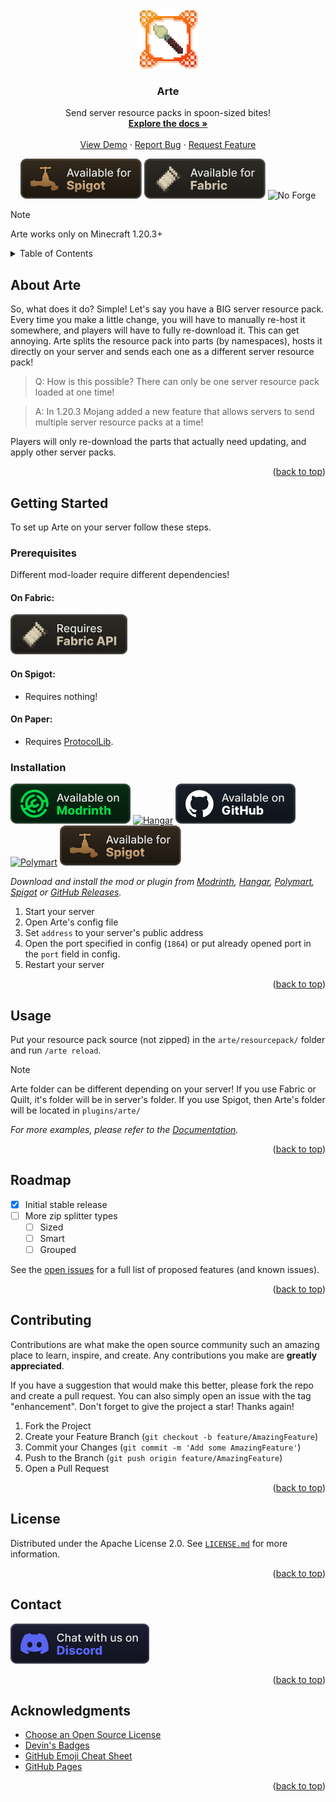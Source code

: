 <a name="readme-top"></a>



<!-- PROJECT SHIELDS -->
<!--
*** I'm using markdown "reference style" links for readability.
*** Reference links are enclosed in brackets [ ] instead of parentheses ( ).
*** See the bottom of this document for the declaration of the reference variables
*** for contributors-url, forks-url, etc. This is an optional, concise syntax you may use.
*** https://www.markdownguide.org/basic-syntax/#reference-style-links
-->



<!-- PROJECT LOGO -->
<br />
<div align="center">
  <a href="https://github.com/ShardMC/arte">
    <img src="images/logo-upscaled.png" alt="Logo" width="96" height="96">
  </a>

  <h3 align="center">Arte</h3>

  <p align="center">
    Send server resource packs in spoon-sized bites!
    <br />
    <a href="https://shardmc.github.io/projects/arte/about"><strong>Explore the docs »</strong></a>
    <br />
    <br />
    <a href="https://github.com/ShardMC/arte">View Demo</a>
    ·
    <a href="https://github.com/ShardMC/arte/issues">Report Bug</a>
    ·
    <a href="https://github.com/ShardMC/arte/issues">Request Feature</a>
  </p>

  ![Spigot][spigot-shield]
  ![Fabric][fabric-shield]
  ![No Forge][noforge-shield]
</div>

> [!NOTE] 
> Arte works only on Minecraft 1.20.3+

<!-- TABLE OF CONTENTS -->
<details>
  <summary>Table of Contents</summary>
  <ol>
    <li>
      <a href="#about-the-project">About Arte</a>
    </li>
    <li>
      <a href="#getting-started">Getting Started</a>
      <ul>
        <li><a href="#prerequisites">Prerequisites</a></li>
        <li><a href="#installation">Installation</a></li>
      </ul>
    </li>
    <li><a href="#usage">Usage</a></li>
    <li><a href="#roadmap">Roadmap</a></li>
    <li><a href="#contributing">Contributing</a></li>
    <li><a href="#license">License</a></li>
    <li><a href="#contact">Contact</a></li>
    <li><a href="#acknowledgments">Acknowledgments</a></li>
  </ol>
</details>



<!-- ABOUT THE PROJECT -->
## About Arte

<!--[![Arte Speed Comparison][speed-comparison]][github-url]-->

So, what does it do? Simple! Let's say you have a BIG server resource pack.
Every time you make a little change, you will have to manually re-host it somewhere, and players will have to fully re-download it.
This can get annoying. Arte splits the resource pack into parts (by namespaces), hosts it directly on your server
and sends each one as a different server resource pack!
> Q: How is this possible? There can only be one server resource pack loaded at one time!

> A: In 1.20.3 Mojang added a new feature that allows servers to send multiple server resource packs at a time! 

Players will only re-download the parts that actually need updating, and apply other server packs.
<!--
> [!TIP] 
> Arte can be combined with [Resource Pack Tweaks][rptweaks-url] mod for best server resource pack behaviour
-->


<p align="right">(<a href="#readme-top">back to top</a>)</p>



<!-- GETTING STARTED -->
## Getting Started

To set up Arte on your server follow these steps.

### Prerequisites

Different mod-loader require different dependencies!
#### On Fabric:
[![Requires Fabric API][fabric-api-shield]][fabric-api-url]

#### On Spigot:
* Requires nothing!

#### On Paper:
* Requires [ProtocolLib][protocol-url].

### Installation
[![Modrinth][modrinth-shield]][modrinth-url]
[![Hangar][hangar-shield]][hangar-url]
[![GitHub][github-shield]][github-url]
[![Polymart][polymart-shield]][polymart-url]
[![Spigot][spigot-shield]][spigot-url]
<!--
[![Hangar][hangar-shield]][hangar-url]
[![GitHub][github-shield]][github-url]
[![Polymart][polymart-shield]][polymart-url]
[![CurseForge][curseforge-shield]][curseforge-url]
[![Spigot][spigot-shield]][spigot-url]
-->

_Download and install the mod or plugin from [Modrinth][modrinth-versions-url], [Hangar][hangar-versions-url], [Polymart][polymart-updates-url]<!--, [CurseForge][curseforge-updates-url]-->, [Spigot][spigot-updates-url] or [GitHub Releases][github-releases-url]._

1. Start your server
2. Open Arte's config file
3. Set `address` to your server's public address
4. Open the port specified in config (`1864`) or put already opened port in the `port` field in config.
5. Restart your server

<p align="right">(<a href="#readme-top">back to top</a>)</p>



<!-- USAGE EXAMPLES -->
## Usage

Put your resource pack source (not zipped) in the `arte/resourcepack/` folder and run `/arte reload`.
> [!NOTE]  
> Arte folder can be different depending on your server! If you use Fabric or Quilt, it's folder will be in server's folder.
> If you use Spigot, then Arte's folder will be located in `plugins/arte/`

_For more examples, please refer to the [Documentation](https://shardmc.github.io/projects/Arte/about)._

<p align="right">(<a href="#readme-top">back to top</a>)</p>



<!-- ROADMAP -->
## Roadmap

- [x] Initial stable release
- [ ] More zip splitter types
    - [ ] Sized
    - [ ] Smart
    - [ ] Grouped

See the [open issues][github-issues-url] for a full list of proposed features (and known issues).

<p align="right">(<a href="#readme-top">back to top</a>)</p>



<!-- CONTRIBUTING -->
## Contributing

Contributions are what make the open source community such an amazing place to learn, inspire, and create. Any contributions you make are **greatly appreciated**.

If you have a suggestion that would make this better, please fork the repo and create a pull request. You can also simply open an issue with the tag "enhancement".
Don't forget to give the project a star! Thanks again!

1. Fork the Project
2. Create your Feature Branch (`git checkout -b feature/AmazingFeature`)
3. Commit your Changes (`git commit -m 'Add some AmazingFeature'`)
4. Push to the Branch (`git push origin feature/AmazingFeature`)
5. Open a Pull Request

<p align="right">(<a href="#readme-top">back to top</a>)</p>



<!-- LICENSE -->
## License

Distributed under the Apache License 2.0. See [`LICENSE.md`](LICENSE.md) for more information.

<p align="right">(<a href="#readme-top">back to top</a>)</p>



<!-- CONTACT -->
## Contact

[![Discord][discord-shield]][discord-url]

<p align="right">(<a href="#readme-top">back to top</a>)</p>



<!-- ACKNOWLEDGMENTS -->
## Acknowledgments

* [Choose an Open Source License](https://choosealicense.com)
* [Devin's Badges](https://github.com/intergrav/devins-badges)
* [GitHub Emoji Cheat Sheet](https://www.webpagefx.com/tools/emoji-cheat-sheet)
* [GitHub Pages](https://pages.github.com)

<p align="right">(<a href="#readme-top">back to top</a>)</p>



<!-- MARKDOWN LINKS & IMAGES -->
<!-- https://www.markdownguide.org/basic-syntax/#reference-style-links -->
[spigot-shield]: https://raw.githubusercontent.com/intergrav/devins-badges/v3/assets/cozy/supported/spigot_64h.png
[fabric-shield]: https://raw.githubusercontent.com/intergrav/devins-badges/v3/assets/cozy/supported/fabric_64h.png
[noforge-shield]: https://raw.githubusercontent.com/intergrav/devins-badges/v3/assets/cozy/unsupported/forge_64h.png

[rptweaks-url]: https://modrinth.com/mod/resource-pack-tweaks

[fabric-api-shield]: https://raw.githubusercontent.com/intergrav/devins-badges/v3/assets/cozy/requires/fabric-api_64h.png
[fabric-api-url]: https://modrinth.com/mod/fabric-api
[protocol-url]: https://ci.dmulloy2.net/job/ProtocolLib//lastBuild/

[spigot-url]: https://www.spigotmc.org/resources/arte.114150/

[modrinth-shield]: https://raw.githubusercontent.com/intergrav/devins-badges/v3/assets/cozy/available/modrinth_64h.png
[modrinth-url]: https://modrinth.com/plugin/arte
[github-shield]: https://raw.githubusercontent.com/intergrav/devins-badges/v3/assets/cozy/available/github_64h.png
[github-url]: https://github.com/ShardMC/arte
[hangar-shield]: https://raw.githubusercontent.com/intergrav/devins-badges/v3/assets/cozy/available/hangar_64h.png
[hangar-url]: https://hangar.papermc.io/shardmc/arte
[polymart-shield]: https://raw.githubusercontent.com/intergrav/devins-badges/v3/assets/cozy/available/polymart_64h.png
[polymart-url]: https://polymart.org/resource/plugin-arte.5242
[curseforge-shield]: https://raw.githubusercontent.com/intergrav/devins-badges/v3/assets/cozy/available/curseforge_64h.png
[curseforge-url]: https://curseforge.com/minecraft/bukkit-plugins/arte-for-spigot
[spigot-shield]: https://raw.githubusercontent.com/intergrav/devins-badges/v3/assets/cozy/supported/spigot_64h.png
[spigot-url]: https://www.spigotmc.org/resources/arte.114150/

[modrinth-versions-url]: https://modrinth.com/plugin/arte/versions
[hangar-versions-url]: https://hangar.papermc.io/shardmc/arte/versions
[polymart-updates-url]: https://polymart.org/resource/arte.5242/updates
[curseforge-updates-url]: https://curseforge.com/minecraft/bukkit-plugins/arte-for-spigot/files
[spigot-updates-url]: https://www.spigotmc.org/resources/arte.114150/updates
[github-releases-url]: https://github.com/ShardMC/arte/releases

[github-issues-url]: https://github.com/ShardMC/arte/issues

[discord-shield]: https://raw.githubusercontent.com/intergrav/devins-badges/v3/assets/cozy/social/discord-plural_64h.png
[discord-url]: https://discord.gg/CqVAzakrqx

